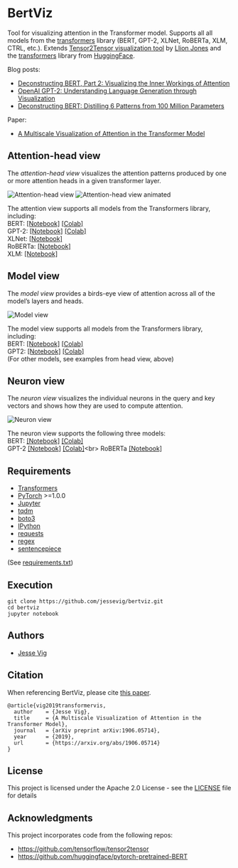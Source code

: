 # BertViz

Tool for visualizing attention in the Transformer model. Supports all all models from the [transformers](https://github.com/huggingface/transformers) library (BERT, GPT-2, XLNet, RoBERTa, XLM, CTRL, etc.). Extends [Tensor2Tensor visualization tool](https://github.com/tensorflow/tensor2tensor/tree/master/tensor2tensor/visualization) by [Llion Jones](https://medium.com/@llionj) and the [transformers](https://github.com/huggingface/transformers) library from [HuggingFace](https://github.com/huggingface).

Blog posts:
* [Deconstructing BERT, Part 2: Visualizing the Inner Workings of Attention](https://towardsdatascience.com/deconstructing-bert-part-2-visualizing-the-inner-workings-of-attention-60a16d86b5c1)
* [OpenAI GPT-2: Understanding Language Generation through Visualization](https://towardsdatascience.com/openai-gpt-2-understanding-language-generation-through-visualization-8252f683b2f8)
* [Deconstructing BERT: Distilling 6 Patterns from 100 Million Parameters](https://towardsdatascience.com/deconstructing-bert-distilling-6-patterns-from-100-million-parameters-b49113672f77)


Paper:
* [A Multiscale Visualization of Attention in the Transformer Model](https://arxiv.org/pdf/1906.05714.pdf)

## Attention-head view

The *attention-head view* visualizes the attention patterns produced by one or more attention heads in a given transformer layer.

![Attention-head view](https://raw.githubusercontent.com/jessevig/bertviz/master/images/head_thumbnail_left.png) ![Attention-head view animated](https://raw.githubusercontent.com/jessevig/bertviz/master/images/head_thumbnail_right.gif)

The attention view supports all models from the Transformers library, including:<br>
 BERT:
 [[Notebook]](https://github.com/jessevig/bertviz/blob/master/head_view_bert.ipynb)
  [[Colab]](https://colab.research.google.com/drive/1PEHWRHrvxQvYr9NFRC-E_fr3xDq1htCj)<br>
 GPT-2:
  [[Notebook]](https://github.com/jessevig/bertviz/blob/master/head_view_gpt2.ipynb)
[[Colab]](https://colab.research.google.com/drive/1c9kBsbvSqpKkmd62u7nfqVhvWr0W8_Lx)<br>
 XLNet: [[Notebook]](https://github.com/jessevig/bertviz/blob/master/head_view_xlnet.ipynb)<br>
RoBERTa: [[Notebook]](https://github.com/jessevig/bertviz/blob/master/head_view_roberta.ipynb)<br>
XLM: [[Notebook]](https://github.com/jessevig/bertviz/blob/master/head_view_xlm.ipynb)

## Model view 

The *model view* provides a birds-eye view of attention across all of the model’s layers  and heads.

![Model view](https://raw.githubusercontent.com/jessevig/bertviz/master/images/model_thumbnail.jpg)

The model view supports all models from the Transformers library, including:<br>
BERT: [[Notebook]](https://github.com/jessevig/bertviz/blob/master/model_view_bert.ipynb)
[[Colab]](https://colab.research.google.com/drive/1c73DtKNdl66B0_HF7QXuPenraDp0jHRS)<br>
GPT2: [[Notebook]](https://github.com/jessevig/bertviz/blob/master/model_view_gpt2.ipynb)
[[Colab]](https://colab.research.google.com/drive/1y-wfC95Z0aASawYqA34LQeV0_qC9mOto)<br>
(For other models, see examples from head view, above)


## Neuron view 
The *neuron view* visualizes the individual neurons in the query and key vectors and shows how they are used to compute attention.

![Neuron view](https://raw.githubusercontent.com/jessevig/bertviz/master/images/neuron_thumbnail.png)

The neuron view supports the following three models:<br>
BERT: [[Notebook]](https://github.com/jessevig/bertviz/blob/master/neuron_view_bert.ipynb) 
[[Colab]](https://colab.research.google.com/drive/1m37iotFeubMrp9qIf9yscXEL1zhxTN2b)<br>
GPT-2
[[Notebook]](https://github.com/jessevig/bertviz/blob/master/neuron_view_gpt2.ipynb) 
[[Colab]](https://colab.research.google.com/drive/1s8XCCyxsKvNRWNzjWi5Nl8ZAYZ5YkLm_)<br>
RoBERTa
[[Notebook]](https://github.com/jessevig/bertviz/blob/master/neuron_view_roberta.ipynb) 


## Requirements
* [Transformers](https://pypi.org/project/transformers/)
* [PyTorch](https://pytorch.org/) >=1.0.0
* [Jupyter](https://jupyter.org/install)
* [tqdm](https://pypi.org/project/tqdm/)
* [boto3](https://pypi.org/project/boto3/)
* [IPython](https://pypi.org/project/ipython/)
* [requests](https://pypi.org/project/requests/)
* [regex](https://pypi.org/project/regex/)
* [sentencepiece](https://pypi.org/project/sentencepiece/)

(See [requirements.txt](https://github.com/jessevig/bertviz/blob/master/requirements.txt))

## Execution

```
git clone https://github.com/jessevig/bertviz.git
cd bertviz
jupyter notebook
```

## Authors

* [Jesse Vig](https://github.com/jessevig)

## Citation

When referencing BertViz, please cite [this paper](https://arxiv.org/abs/1906.05714).

```
@article{vig2019transformervis,
  author    = {Jesse Vig},
  title     = {A Multiscale Visualization of Attention in the Transformer Model},
  journal   = {arXiv preprint arXiv:1906.05714},
  year      = {2019},
  url       = {https://arxiv.org/abs/1906.05714}
}
```

## License

This project is licensed under the Apache 2.0 License - see the [LICENSE](LICENSE) file for details

## Acknowledgments

This project incorporates code from the following repos:
* https://github.com/tensorflow/tensor2tensor
* https://github.com/huggingface/pytorch-pretrained-BERT
